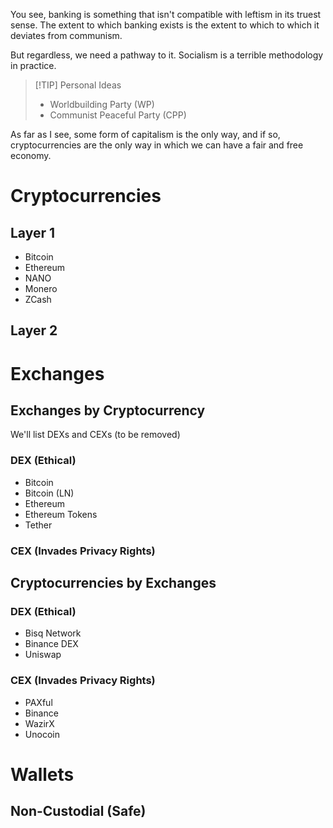 You see, banking is something that isn't compatible with leftism in its truest sense. The extent to which banking exists is the extent to which to which it deviates from communism.

But regardless, we need a pathway to it. Socialism is a terrible methodology in practice.

> [!TIP] Personal Ideas
> - Worldbuilding Party (WP)
> - Communist Peaceful Party (CPP)

As far as I see, some form of capitalism is the only way, and if so, cryptocurrencies are the only way in which we can have a fair and free economy.
# Cryptocurrencies
## Layer 1
- Bitcoin
- Ethereum
- NANO
- Monero
- ZCash
## Layer 2
# Exchanges
## Exchanges by Cryptocurrency
We'll list DEXs and CEXs (to be removed)
### DEX (Ethical)
- Bitcoin
- Bitcoin (LN)
- Ethereum
- Ethereum Tokens
- Tether
### CEX (Invades Privacy Rights)
## Cryptocurrencies by Exchanges
### DEX (Ethical)
- Bisq Network
- Binance DEX
- Uniswap
### CEX (Invades Privacy Rights)
- PAXful
- Binance
- WazirX
- Unocoin
# Wallets
## Non-Custodial (Safe)
## 